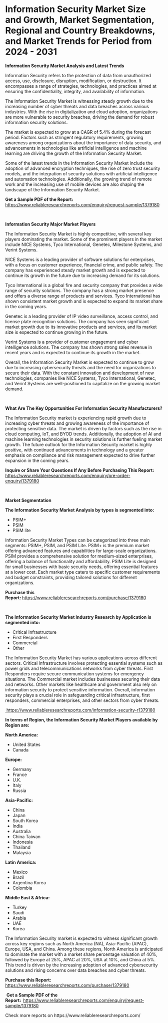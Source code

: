 <p><h1>Information Security Market Size and Growth, Market Segmentation, Regional and Country Breakdowns, and Market Trends for Period from 2024 -  2031</h1></p><p><strong>Information Security Market Analysis and Latest Trends</strong></p>
<p><p>Information Security refers to the protection of data from unauthorized access, use, disclosure, disruption, modification, or destruction. It encompasses a range of strategies, technologies, and practices aimed at ensuring the confidentiality, integrity, and availability of information.</p><p>The Information Security Market is witnessing steady growth due to the increasing number of cyber threats and data breaches across various industries. With the rise in digitalization and cloud adoption, organizations are more vulnerable to security breaches, driving the demand for robust information security solutions.</p><p>The market is expected to grow at a CAGR of 5.4% during the forecast period. Factors such as stringent regulatory requirements, growing awareness among organizations about the importance of data security, and advancements in technologies like artificial intelligence and machine learning are driving the growth of the Information Security Market.</p><p>Some of the latest trends in the Information Security Market include the adoption of advanced encryption techniques, the rise of zero trust security models, and the integration of security solutions with artificial intelligence and automation technologies. Additionally, the growing trend of remote work and the increasing use of mobile devices are also shaping the landscape of the Information Security Market.</p></p>
<p><strong>Get a Sample PDF of the Report:&nbsp;</strong> <a href="https://www.reliableresearchreports.com/enquiry/request-sample/1379180">https://www.reliableresearchreports.com/enquiry/request-sample/1379180</a></p>
<p>&nbsp;</p>
<p><strong>Information Security Major Market Players</strong></p>
<p><p>The Information Security Market is highly competitive, with several key players dominating the market. Some of the prominent players in the market include NICE Systems, Tyco International, Genetec, Milestone Systems, and Verint Systems.</p><p>NICE Systems is a leading provider of software solutions for enterprises, with a focus on customer experience, financial crime, and public safety. The company has experienced steady market growth and is expected to continue its growth in the future due to increasing demand for its solutions.</p><p>Tyco International is a global fire and security company that provides a wide range of security solutions. The company has a strong market presence and offers a diverse range of products and services. Tyco International has shown consistent market growth and is expected to expand its market share in the coming years.</p><p>Genetec is a leading provider of IP video surveillance, access control, and license plate recognition solutions. The company has seen significant market growth due to its innovative products and services, and its market size is expected to continue growing in the future.</p><p>Verint Systems is a provider of customer engagement and cyber intelligence solutions. The company has shown strong sales revenue in recent years and is expected to continue its growth in the market.</p><p>Overall, the Information Security Market is expected to continue to grow due to increasing cybersecurity threats and the need for organizations to secure their data. With the constant innovation and development of new technologies, companies like NICE Systems, Tyco International, Genetec, and Verint Systems are well-positioned to capitalize on the growing market demand.</p></p>
<p>&nbsp;</p>
<p><strong>What Are The Key Opportunities For Information Security Manufacturers?</strong></p>
<p><p>The Information Security market is experiencing rapid growth due to increasing cyber threats and growing awareness of the importance of protecting sensitive data. The market is driven by factors such as the rise in cloud computing, IoT, and BYOD trends. Additionally, the adoption of AI and machine learning technologies in security solutions is further fueling market growth. The future outlook for the Information Security market is highly positive, with continued advancements in technology and a greater emphasis on compliance and risk management expected to drive further expansion in the coming years.</p></p>
<p><strong>Inquire or Share Your Questions If Any Before Purchasing This Report:</strong> <a href="https://www.reliableresearchreports.com/enquiry/pre-order-enquiry/1379180">https://www.reliableresearchreports.com/enquiry/pre-order-enquiry/1379180</a></p>
<p>&nbsp;</p>
<p><strong>Market Segmentation</strong></p>
<p><strong>The Information Security Market Analysis by types is segmented into:</strong></p>
<p><ul><li>PSIM+</li><li>PSIM</li><li>PSIM lite</li></ul></p>
<p><p>Information Security Market Types can be categorized into three main segments: PSIM+, PSIM, and PSIM Lite. PSIM+ is the premium market offering advanced features and capabilities for large-scale organizations. PSIM provides a comprehensive solution for medium-sized enterprises, offering a balance of functionality and affordability. PSIM Lite is designed for small businesses with basic security needs, offering essential features at a lower cost. Each market type caters to specific customer requirements and budget constraints, providing tailored solutions for different organizations.</p></p>
<p><strong>Purchase this Report:&nbsp;</strong><a href="https://www.reliableresearchreports.com/purchase/1379180">https://www.reliableresearchreports.com/purchase/1379180</a></p>
<p>&nbsp;</p>
<p><strong>The Information Security Market Industry Research by Application is segmented into:</strong></p>
<p><ul><li>Critical Infrastructure</li><li>First Responders</li><li>Commercial</li><li>Other</li></ul></p>
<p><p>The Information Security Market has various applications across different sectors. Critical Infrastructure involves protecting essential systems such as power grids and telecommunications networks from cyber threats. First Responders require secure communication systems for emergency situations. The Commercial market includes businesses securing their data and networks. Other markets like healthcare and government also rely on information security to protect sensitive information. Overall, information security plays a crucial role in safeguarding critical infrastructure, first responders, commercial enterprises, and other sectors from cyber threats.</p></p>
<p><a href="https://www.reliableresearchreports.com/information-security-r1379180">&nbsp;https://www.reliableresearchreports.com/information-security-r1379180</a></p>
<p><strong>In terms of Region, the Information Security Market Players available by Region are:</strong></p>
<p>
    <p> <strong> North America: </strong>
        <ul>
            <li>United States</li>
            <li>Canada</li>
        </ul>
        </p> 
    <p> <strong> Europe: </strong>
        <ul>
            <li>Germany</li>
            <li>France</li>
            <li>U.K.</li>
            <li>Italy</li>
            <li>Russia</li>
        </ul>
        </p> 
    <p> <strong> Asia-Pacific: </strong>
        <ul>
            <li>China</li>
            <li>Japan</li>
            <li>South Korea</li>
            <li>India</li>
            <li>Australia</li>
            <li>China Taiwan</li>
            <li>Indonesia</li>
            <li>Thailand</li>
            <li>Malaysia</li>
        </ul>
        </p> 
    <p> <strong> Latin America: </strong>
        <ul>
            <li>Mexico</li>
            <li>Brazil</li>
            <li>Argentina Korea</li>
            <li>Colombia</li>
        </ul>
        </p> 
    <p> <strong> Middle East & Africa: </strong>
        <ul>
            <li>Turkey</li>
            <li>Saudi</li>
            <li>Arabia</li>
            <li>UAE</li>
            <li>Korea</li>
        </ul>
    </p>
    </p>
<p><p>The Information Security market is expected to witness significant growth across key regions such as North America (NA), Asia-Pacific (APAC), Europe, USA, and China. Among these regions, North America is anticipated to dominate the market with a market share percentage valuation of 40%, followed by Europe at 25%, APAC at 20%, USA at 10%, and China at 5%. This trend is driven by the increasing adoption of advanced cybersecurity solutions and rising concerns over data breaches and cyber threats.</p></p>
<p><strong>Purchase this Report: </strong><a href="https://www.reliableresearchreports.com/purchase/1379180">https://www.reliableresearchreports.com/purchase/1379180</a></p>
<p>&nbsp;<strong>Get a Sample PDF of the Report:&nbsp;&nbsp;</strong><a href="https://www.reliableresearchreports.com/enquiry/request-sample/1379180">https://www.reliableresearchreports.com/enquiry/request-sample/1379180</a></p>
<p><strong></strong></p>
<p>Check more reports on https://www.reliableresearchreports.com/</p>